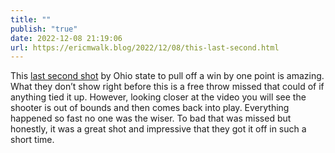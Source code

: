 ```yaml
---
title: ""
publish: "true"
date: 2022-12-08 21:19:06
url: https://ericmwalk.blog/2022/12/08/this-last-second.html
---
```


This [last second shot](https://www.espn.com/core/video/iframe?id=35213945) by Ohio state to pull off a win by one point is amazing. What they don’t show right before this is a free throw missed that could of if anything tied it up. However, looking closer at the video you will see the shooter is out of bounds and then comes back into play.  Everything happened so fast no one was the wiser. To bad that was missed but honestly, it was a great shot and impressive that they got it off in such a short time.